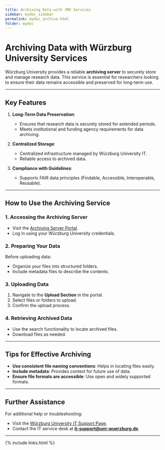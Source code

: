 ```yaml
---
title: Archiving Data with JMU Services
sidebar: mydoc_sidebar
permalink: mydoc_archive.html
folder: mydoc
---
```


# Archiving Data with Würzburg University Services

Würzburg University provides a reliable **archiving server** to securely store and manage research data. This service is essential for researchers looking to ensure their data remains accessible and preserved for long-term use.

---

## **Key Features**
1. **Long-Term Data Preservation**:
   - Ensures that research data is securely stored for extended periods.
   - Meets institutional and funding agency requirements for data archiving.

2. **Centralized Storage**:
   - Centralized infrastructure managed by Würzburg University IT.
   - Reliable access to archived data.

3. **Compliance with Guidelines**:
   - Supports FAIR data principles (Findable, Accessible, Interoperable, Reusable).

---

## **How to Use the Archiving Service**

### **1. Accessing the Archiving Server**
- Visit the [Archiving Server Portal](https://www.rz.uni-wuerzburg.de/dienste/rzserver/svb/archivserver/).
- Log in using your Würzburg University credentials.

### **2. Preparing Your Data**
Before uploading data:
- Organize your files into structured folders.
- Include metadata files to describe the contents.

### **3. Uploading Data**
1. Navigate to the **Upload Section** in the portal.
2. Select files or folders to upload.
3. Confirm the upload process.

### **4. Retrieving Archived Data**
- Use the search functionality to locate archived files.
- Download files as needed.

---

## **Tips for Effective Archiving**
- **Use consistent file naming conventions**: Helps in locating files easily.
- **Include metadata**: Provides context for future use of data.
- **Ensure file formats are accessible**: Use open and widely supported formats.

---

## **Further Assistance**
For additional help or troubleshooting:
- Visit the [Würzburg University IT Support Page](https://www.rz.uni-wuerzburg.de/).
- Contact the IT service desk at **it-support@uni-wuerzburg.de**.

---

{% include links.html %}
